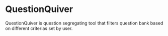 # QuestionQuiver
QuestionQuiver is question segregating tool that filters question bank based on different criterias set by user.
